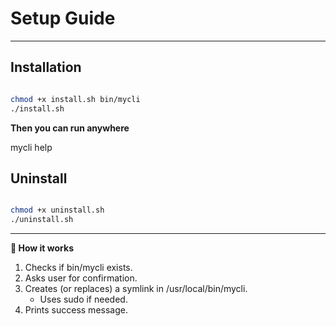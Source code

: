 # Setup Guide

___


## Installation

```sh

chmod +x install.sh bin/mycli
./install.sh

```

**Then you can run anywhere**

mycli help


## Uninstall


```sh

chmod +x uninstall.sh
./uninstall.sh

```

___

**🔎 How it works**

1. Checks if bin/mycli exists.
2. Asks user for confirmation.
3. Creates (or replaces) a symlink in /usr/local/bin/mycli.
    * Uses sudo if needed.
4. Prints success message.
